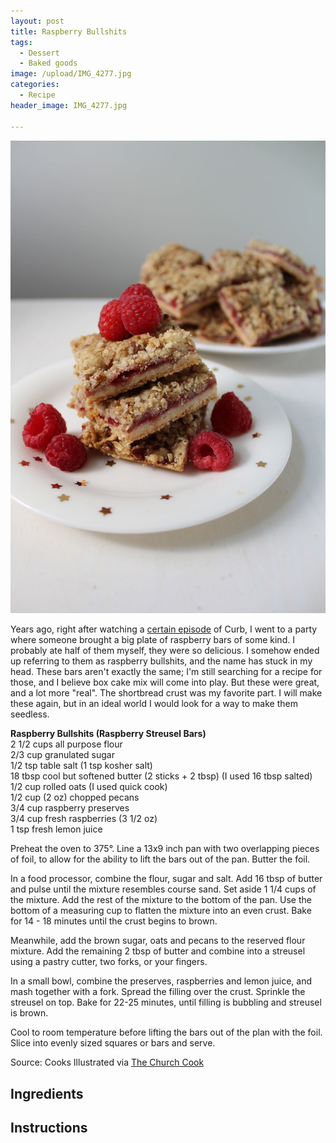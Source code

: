 ```yaml
---
layout: post
title: Raspberry Bullshits
tags:
  - Dessert
  - Baked goods
image: /upload/IMG_4277.jpg
categories:
  - Recipe
header_image: IMG_4277.jpg

---
```


![Image of Raspberry Bullshits.](/upload/IMG_4277.jpg)

Years ago, right after watching a [certain episode](https://www.youtube.com/watch?v=mrIgJ83E8-M) of Curb, I went to a party where someone brought a big plate of raspberry bars of some kind. I probably ate half of them myself, they were so delicious. I somehow ended up referring to them as raspberry bullshits, and the name has stuck in my head. These bars aren't exactly the same; I'm still searching for a recipe for those, and I believe box cake mix will come into play. But these were great, and a lot more "real". The shortbread crust was my favorite part. I will make these again, but in an ideal world I would look for a way to make them seedless. 

  

**Raspberry Bullshits (Raspberry Streusel Bars)**  
2 1/2 cups all purpose flour  
2/3 cup granulated sugar  
1/2 tsp table salt (1 tsp kosher salt)  
18 tbsp cool but softened butter (2 sticks + 2 tbsp) (I used 16 tbsp salted)  
1/2 cup rolled oats (I used quick cook)  
1/2 cup (2 oz) chopped pecans  
3/4 cup raspberry preserves  
3/4 cup fresh raspberries (3 1/2 oz)  
1 tsp fresh lemon juice  
  
Preheat the oven to 375°. Line a 13x9 inch pan with two overlapping pieces of foil, to allow for the ability to lift the bars out of the pan. Butter the foil.  
  
In a food processor, combine the flour, sugar and salt. Add 16 tbsp of butter and pulse until the mixture resembles course sand. Set aside 1 1/4 cups of the mixture. Add the rest of the mixture to the bottom of the pan. Use the bottom of a measuring cup to flatten the mixture into an even crust. Bake for 14 - 18 minutes until the crust begins to brown.  
  
Meanwhile, add the brown sugar, oats and pecans to the reserved flour mixture. Add the remaining 2 tbsp of butter and combine into a streusel using a pastry cutter, two forks, or your fingers.  
  
In a small bowl, combine the preserves, raspberries and lemon juice, and mash together with a fork. Spread the filling over the crust. Sprinkle the streusel on top. Bake for 22-25 minutes, until filling is bubbling and streusel is brown.  
  
Cool to room temperature before lifting the bars out of the plan with the foil. Slice into evenly sized squares or bars and serve.  
  
Source: Cooks Illustrated via [The Church Cook](http://thechurchcook.blogspot.com/2010/09/raspberry-streusel-bars.html)

## Ingredients



## Instructions







